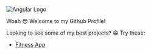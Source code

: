 ![Angular Logo](https://sigao.io/wp-content/uploads/2018/08/angular-card.png)

Woah :flushed: Welcome to my Github Profile!

Looking to see some of my best projects? :grin: Try these:
  - [Fitness App](https://github.com/SteamyWolf/fitness-app1)
<!--
**SteamyWolf/SteamyWolf** is a ✨ _special_ ✨ repository because its `README.md` (this file) appears on your GitHub profile.

Here are some ideas to get you started:

- 🔭 I’m currently working on ...
- 🌱 I’m currently learning ...
- 👯 I’m looking to collaborate on ...
- 🤔 I’m looking for help with ...
- 💬 Ask me about ...
- 📫 How to reach me: ...
- 😄 Pronouns: ...
- ⚡ Fun fact: ...
-->

